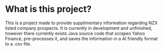 # What is this project?
This is a project made to provide supplimentary information regarding NZX listed company prospects.
It is currently in development and unfinished, however there currently exists Java source code that scrapes Yahoo Finance, pre-processes it, and saves the information in a AI friendly format to a .csv file. 
